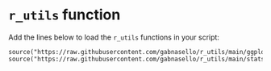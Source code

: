 # `r_utils` function

Add the lines below to load the `r_utils` functions in your script:

```{r}
source("https://raw.githubusercontent.com/gabnasello/r_utils/main/ggplot_utils.R")
source("https://raw.githubusercontent.com/gabnasello/r_utils/main/stats_utils.R")
```
